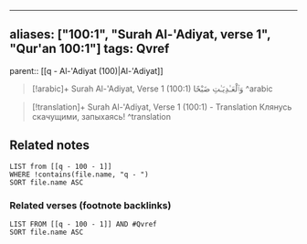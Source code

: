 
---
aliases: ["100:1", "Surah Al-'Adiyat, verse 1", "Qur'an 100:1"]
tags: Qvref
---

parent:: [[q - Al-'Adiyat (100)|Al-'Adiyat]]

> [!arabic]+ Surah Al-'Adiyat, Verse 1 (100:1)
> <span class="quran-arabic"> وَٱلْعَـٰدِيَـٰتِ ضَبْحًا</span>
^arabic

> [!translation]+ Surah Al-'Adiyat, Verse 1 (100:1) - Translation
> Клянусь скачущими, запыхаясь!
^translation



## Related notes
```dataview
LIST from [[q - 100 - 1]]
WHERE !contains(file.name, "q - ")
SORT file.name ASC
```

### Related verses (footnote backlinks)
```dataview
LIST FROM [[q - 100 - 1]] AND #Qvref
SORT file.name ASC
```

